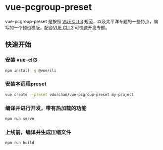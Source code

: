 # vue-pcgroup-preset

vue-pcgroup-preset 是按照 [VUE CLI 3](https://cli.vuejs.org/zh/) 规范，以及太平洋专题的一些特点，编写的一个预设模版，配合[VUE CLI 3](https://cli.vuejs.org/zh/) 可快速开发专题。

## 快速开始

### 安装 vue-cli3
```bash
npm install -g @vue/cli
```

### 安装本远程preset
```bash
vue create --preset vdorchan/vue-pcgroup-preset my-project
```

### 编译并进行开发，带有热加载的功能
```bash
npm run serve
```

### 上线前，编译并生成压缩文件
```bash
npm run build
```

